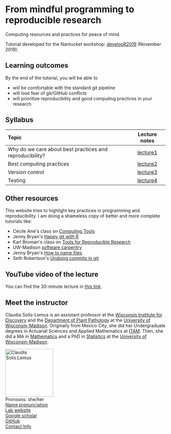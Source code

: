# From mindful programming to reproducible research

Computing resources and practices for peace of mind.

Tutorial developed for the Nantucket workshop: [developR2019](https://github.com/NantucketDevelopeR/2019Workshop) (November 2019).


## Learning outcomes

By the end of the tutorial, you will be able to
- will be comfortable with the standard git pipeline
- will lose fear of git/GitHub conflicts
- will prioritize reproducibility and good computing practices in your research

## Syllabus

| Topic | Lecture notes |
| :---   | :---:       |
| Why do we care about best practices and reproducibility? | [lecture1](https://crsl4.github.io/mindful-programming//lecture-notes/lecture1.html) | 
| Best computing practices |  [lecture2](https://crsl4.github.io/mindful-programming//lecture-notes/lecture2.html) |
| Version control | [lecture3](https://crsl4.github.io/mindful-programming//lecture-notes/lecture3.html) |
| Testing | [lecture4](https://crsl4.github.io/mindful-programming//lecture-notes/lecture4.html) |

## Other resources

This website tries to highlight key practices in programming and reproducibility. I am doing a shameless copy of better and more complete tutorials like:

- Cecile Ane's class on [Computing Tools](https://github.com/cecileane/computingtools)
- Jenny Bryan's [Happy git with R](https://happygitwithr.com/)
- Karl Broman's class on [Tools for Reproducible Research](http://kbroman.org/Tools4RR/)
- UW-Madison [software carpentry](https://uw-madison-datascience.github.io/2019-06-13-uwmadison-swc/)
- Jenny Bryan's [How to name files](https://speakerdeck.com/jennybc/how-to-name-files)
- Seth Robertson's [Undoing commits in git](http://sethrobertson.github.io/GitFixUm/fixup.html)

## YouTube video of the lecture

You can find the 30-minute lecture in [this link](https://youtu.be/7KCqpL0cde8).


## Meet the instructor

Claudia Sol&iacute;s-Lemus is an assistant professor at the [Wisconsin Institute for Discovery](https://wid.wisc.edu/) and the [Department of Plant Pathology](https://plantpath.wisc.edu/) at the [University of Wisconsin-Madison](http://www.wisc.edu). Originally from Mexico City, she did her Undergraduate degrees
in Actuarial Sciences and Applied Mathematics at [ITAM](https://www.itam.mx/en).
Then, she did a MA in [Mathematics](http://www.math.wisc.edu) and a PhD in [Statistics](http://www.stat.wisc.edu) at the [University of Wisconsin-Madison](http://www.wisc.edu). 

<div class="container">
    <div class="row">
        <div class="column">
            <a href="../pics/claudiaSmall1.png">
            <img src="https://crsl4.github.io/forensic-stat//pics/claudiaSmall1.png" width="150"
                  title="Claudia Sol&iacute;s-Lemus" alt="Claudia Sol&iacute;s.Lemus"/></a>
        </div>
        <div class="column">
            Pronouns: she/her <br/>
            <a href="https://namedrop.io/claudiasolislemus">Name pronunciation</a><br/>
            <a href="https://solislemuslab.github.io/">Lab website</a><br/>
            <a href="https://scholar.google.com/citations?user=GrUypj8AAAAJ&hl=en&oi=ao">Google scholar</a><br/>
            <a href="https://github.com/crsl4">GitHub</a><br/>
            <a href="https://solislemuslab.github.io//pages/people.html">Contact Info</a><br/>
        </div>
    </div>
</div>
